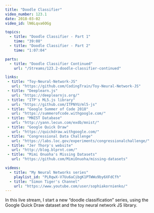 ```yaml
---
title: "Doodle Classifier"
video_number: 123.1
date: 2018-03-02
video_id: lN6Lqva6OGg

topics:
  - title: "Doodle Classifier - Part 1"
    time: "39:08"
  - title: "Doodle Classifier - Part 2"
    time: "1:07:04"

parts:
  - title: "Doodle Classifier Continued"
    url: "/Streams/123.2-doodle-classifier-continued"

links:
 - title: "Toy-Neural-Network-JS"
   url: "https://github.com/CodingTrain/Toy-Neural-Network-JS"
 - title: "Deeplearn.js"
   url: "https://deeplearnjs.org/"
 - title: "ITP's ML5.js library"
   url: "https://github.com/ITPNYU/ml5-js"
 - title: "Google Summer of Code 2018"
   url: "https://summerofcode.withgoogle.com/"
 - title: "MNIST Database"
   url: "http://yann.lecun.com/exdb/mnist/"
 - title: "Google Quick Draw"
   url: "https://quickdraw.withgoogle.com/"
 - title: "Congressional Data Challenge"
   url: "https://labs.loc.gov/experiments/congressionalchallenge/"
 - title: "Jer Thorp's website"
   url: "http://blog.blprnt.com/"
 - title: "Mimi Onuoha's Missing Datasets"
   url: "https://github.com/MimiOnuoha/missing-datasets"

videos:
  - title: "My Neural Networks series"
    playlist_id: "PLRqwX-V7Uu6aCibgK1PTWWu9by6XFdCfh"
  - title: "Simon Tiger's Channel"
    url: "https://www.youtube.com/user/sophiakornienko/"
---
```


In this live stream, I start a new “doodle classification” series, using the Google Quick Draw dataset and the toy neural network JS library.
